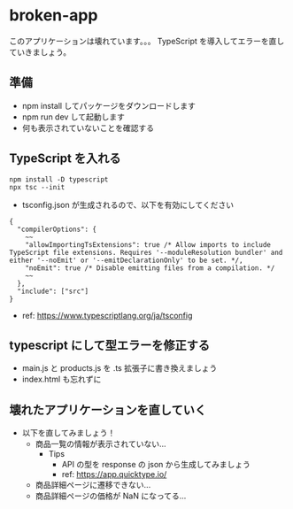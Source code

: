 # broken-app

このアプリケーションは壊れています。。。
TypeScript を導入してエラーを直していきましょう。

## 準備

- npm install してパッケージをダウンロードします
- npm run dev して起動します
- 何も表示されていないことを確認する

## TypeScript を入れる

```:bash
npm install -D typescript
npx tsc --init
```

- tsconfig.json が生成されるので、以下を有効にしてください

```:ts
{
  "compilerOptions": {
    ~~
    "allowImportingTsExtensions": true /* Allow imports to include TypeScript file extensions. Requires '--moduleResolution bundler' and either '--noEmit' or '--emitDeclarationOnly' to be set. */,
    "noEmit": true /* Disable emitting files from a compilation. */
    ~~
  },
  "include": ["src"]
}

```

- ref: https://www.typescriptlang.org/ja/tsconfig

## typescript にして型エラーを修正する

- main.js と products.js を .ts 拡張子に書き換えましょう
- index.html も忘れずに

## 壊れたアプリケーションを直していく

- 以下を直してみましょう！
  - 商品一覧の情報が表示されていない...
    - Tips
      - API の型を response の json から生成してみましょう
      - ref: https://app.quicktype.io/
  - 商品詳細ページに遷移できない...
  - 商品詳細ページの価格が NaN になってる...

